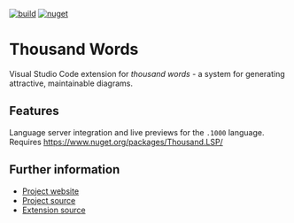 [![build](https://github.com/gulbanana/thousand/actions/workflows/master.yml/badge.svg)](https://github.com/gulbanana/thousand/actions/workflows/master.yml) [![nuget](https://github.com/gulbanana/thousand/actions/workflows/release.yml/badge.svg)](https://github.com/gulbanana/thousand/actions/workflows/release.yml)

Thousand Words
==============

Visual Studio Code extension for _thousand words_ - a system for generating attractive, maintainable diagrams.

Features
--------

Language server integration and live previews for the `.1000` language. Requires https://www.nuget.org/packages/Thousand.LSP/

Further information
-------------------

* [Project website](https://thousandwords.azurewebsites.net)
* [Project source](https://github.com/gulbanana/thousand)
* [Extension source](https://github.com/gulbanana/thousand-vscode)

